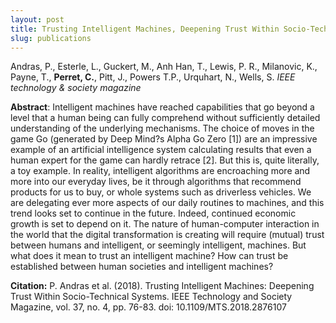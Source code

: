 ```yaml
---
layout: post
title: Trusting Intelligent Machines, Deepening Trust Within Socio-Technical Systems
slug: publications
---
```

Andras, P., Esterle, L., Guckert, M., Anh Han, T., Lewis, P. R., Milanovic, K., Payne, T., **Perret, C.**, Pitt, J., Powers T.P., Urquhart, N., Wells, S.
*IEEE technology & society magazine*

**Abstract**: Intelligent machines have reached capabilities that go beyond a level that a human being can fully comprehend without sufficiently detailed understanding of the underlying mechanisms. The choice of moves in the game Go (generated by Deep Mind?s Alpha Go Zero [1]) are an impressive example of an artificial intelligence system calculating results that even a human expert for the game can hardly retrace [2]. But this is, quite literally, a toy example. In reality, intelligent algorithms are encroaching more and more into our everyday lives, be it through algorithms that recommend products for us to buy, or whole systems such as driverless vehicles. We are delegating ever more aspects of our daily routines to machines, and this trend looks set to continue in the future. Indeed, continued economic growth is set to depend on it. The nature of human-computer interaction in the world that the digital transformation is creating will require (mutual) trust between humans and intelligent, or seemingly intelligent, machines. But what does it mean to trust an intelligent machine? How can trust be established between human societies and intelligent machines?

**Citation:**
P. Andras et al. (2018). Trusting Intelligent Machines: Deepening Trust Within Socio-Technical Systems. IEEE Technology and Society Magazine, vol. 37, no. 4, pp. 76-83. doi: 10.1109/MTS.2018.2876107
